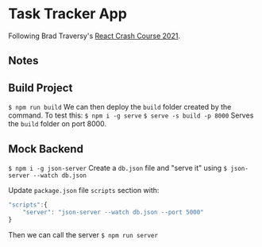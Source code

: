 # Task Tracker App

Following Brad Traversy's [React Crash Course 2021](youtube.com/watch?v=w7ejDZ8SWv8).

## Notes

## Build Project

`$ npm run build`
We can then deploy the `build` folder created by the command.
To test this:
`$ npm i -g serve`
`$ serve -s build -p 8000` Serves the `build` folder on port 8000.

## Mock Backend

`$ npm i -g json-server`
Create a `db.json` file and "serve it" using `$ json-server --watch db.json`

Update `package.json` file `scripts` section with:

```javascript
"scripts":{
    "server": "json-server --watch db.json --port 5000"
}
```

Then we can call the server `$ npm run server`
